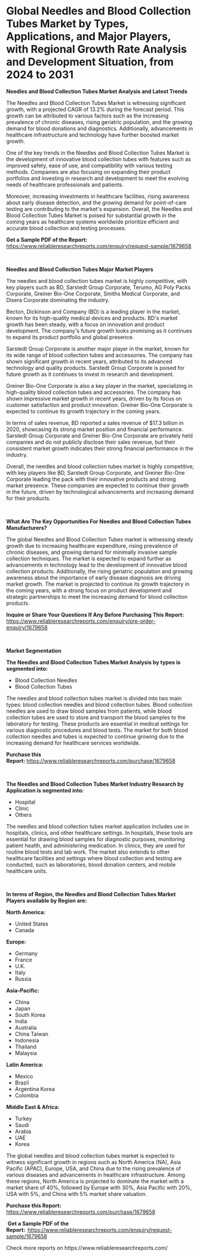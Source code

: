 <p><h1>Global Needles and Blood Collection Tubes Market by Types, Applications, and Major Players, with Regional Growth Rate Analysis and Development Situation, from 2024 to 2031</h1></p><p><strong>Needles and Blood Collection Tubes Market Analysis and Latest Trends</strong></p>
<p><p>The Needles and Blood Collection Tubes Market is witnessing significant growth, with a projected CAGR of 13.2% during the forecast period. This growth can be attributed to various factors such as the increasing prevalence of chronic diseases, rising geriatric population, and the growing demand for blood donations and diagnostics. Additionally, advancements in healthcare infrastructure and technology have further boosted market growth.</p><p>One of the key trends in the Needles and Blood Collection Tubes Market is the development of innovative blood collection tubes with features such as improved safety, ease of use, and compatibility with various testing methods. Companies are also focusing on expanding their product portfolios and investing in research and development to meet the evolving needs of healthcare professionals and patients.</p><p>Moreover, increasing investments in healthcare facilities, rising awareness about early disease detection, and the growing demand for point-of-care testing are contributing to the market's expansion. Overall, the Needles and Blood Collection Tubes Market is poised for substantial growth in the coming years as healthcare systems worldwide prioritize efficient and accurate blood collection and testing processes.</p></p>
<p><strong>Get a Sample PDF of the Report:&nbsp;</strong> <a href="https://www.reliableresearchreports.com/enquiry/request-sample/1679658">https://www.reliableresearchreports.com/enquiry/request-sample/1679658</a></p>
<p>&nbsp;</p>
<p><strong>Needles and Blood Collection Tubes Major Market Players</strong></p>
<p><p>The needles and blood collection tubes market is highly competitive, with key players such as BD, Sarstedt Group Corporate, Terumo, AG Poly Packs Corporate, Greiner Bio-One Corporate, Smiths Medical Corporate, and Disera Corporate dominating the industry. </p><p>Becton, Dickinson and Company (BD) is a leading player in the market, known for its high-quality medical devices and products. BD's market growth has been steady, with a focus on innovation and product development. The company's future growth looks promising as it continues to expand its product portfolio and global presence.</p><p>Sarstedt Group Corporate is another major player in the market, known for its wide range of blood collection tubes and accessories. The company has shown significant growth in recent years, attributed to its advanced technology and quality products. Sarstedt Group Corporate is poised for future growth as it continues to invest in research and development.</p><p>Greiner Bio-One Corporate is also a key player in the market, specializing in high-quality blood collection tubes and accessories. The company has shown impressive market growth in recent years, driven by its focus on customer satisfaction and product innovation. Greiner Bio-One Corporate is expected to continue its growth trajectory in the coming years.</p><p>In terms of sales revenue, BD reported a sales revenue of $17.3 billion in 2020, showcasing its strong market position and financial performance. Sarstedt Group Corporate and Greiner Bio-One Corporate are privately held companies and do not publicly disclose their sales revenue, but their consistent market growth indicates their strong financial performance in the industry. </p><p>Overall, the needles and blood collection tubes market is highly competitive, with key players like BD, Sarstedt Group Corporate, and Greiner Bio-One Corporate leading the pack with their innovative products and strong market presence. These companies are expected to continue their growth in the future, driven by technological advancements and increasing demand for their products.</p></p>
<p>&nbsp;</p>
<p><strong>What Are The Key Opportunities For Needles and Blood Collection Tubes Manufacturers?</strong></p>
<p><p>The global Needles and Blood Collection Tubes market is witnessing steady growth due to increasing healthcare expenditure, rising prevalence of chronic diseases, and growing demand for minimally invasive sample collection techniques. The market is expected to expand further as advancements in technology lead to the development of innovative blood collection products. Additionally, the rising geriatric population and growing awareness about the importance of early disease diagnosis are driving market growth. The market is projected to continue its growth trajectory in the coming years, with a strong focus on product development and strategic partnerships to meet the increasing demand for blood collection products.</p></p>
<p><strong>Inquire or Share Your Questions If Any Before Purchasing This Report:</strong> <a href="https://www.reliableresearchreports.com/enquiry/pre-order-enquiry/1679658">https://www.reliableresearchreports.com/enquiry/pre-order-enquiry/1679658</a></p>
<p>&nbsp;</p>
<p><strong>Market Segmentation</strong></p>
<p><strong>The Needles and Blood Collection Tubes Market Analysis by types is segmented into:</strong></p>
<p><ul><li>Blood Collection Needles</li><li>Blood Collection Tubes</li></ul></p>
<p><p>The needles and blood collection tubes market is divided into two main types: blood collection needles and blood collection tubes. Blood collection needles are used to draw blood samples from patients, while blood collection tubes are used to store and transport the blood samples to the laboratory for testing. These products are essential in medical settings for various diagnostic procedures and blood tests. The market for both blood collection needles and tubes is expected to continue growing due to the increasing demand for healthcare services worldwide.</p></p>
<p><strong>Purchase this Report:&nbsp;</strong><a href="https://www.reliableresearchreports.com/purchase/1679658">https://www.reliableresearchreports.com/purchase/1679658</a></p>
<p>&nbsp;</p>
<p><strong>The Needles and Blood Collection Tubes Market Industry Research by Application is segmented into:</strong></p>
<p><ul><li>Hospital</li><li>Clinic</li><li>Others</li></ul></p>
<p><p>The needles and blood collection tubes market application includes use in hospitals, clinics, and other healthcare settings. In hospitals, these tools are essential for drawing blood samples for diagnostic purposes, monitoring patient health, and administering medication. In clinics, they are used for routine blood tests and lab work. The market also extends to other healthcare facilities and settings where blood collection and testing are conducted, such as laboratories, blood donation centers, and mobile healthcare units.</p></p>
<p>&nbsp;</p>
<p><strong>In terms of Region, the Needles and Blood Collection Tubes Market Players available by Region are:</strong></p>
<p>
    <p> <strong> North America: </strong>
        <ul>
            <li>United States</li>
            <li>Canada</li>
        </ul>
        </p> 
    <p> <strong> Europe: </strong>
        <ul>
            <li>Germany</li>
            <li>France</li>
            <li>U.K.</li>
            <li>Italy</li>
            <li>Russia</li>
        </ul>
        </p> 
    <p> <strong> Asia-Pacific: </strong>
        <ul>
            <li>China</li>
            <li>Japan</li>
            <li>South Korea</li>
            <li>India</li>
            <li>Australia</li>
            <li>China Taiwan</li>
            <li>Indonesia</li>
            <li>Thailand</li>
            <li>Malaysia</li>
        </ul>
        </p> 
    <p> <strong> Latin America: </strong>
        <ul>
            <li>Mexico</li>
            <li>Brazil</li>
            <li>Argentina Korea</li>
            <li>Colombia</li>
        </ul>
        </p> 
    <p> <strong> Middle East & Africa: </strong>
        <ul>
            <li>Turkey</li>
            <li>Saudi</li>
            <li>Arabia</li>
            <li>UAE</li>
            <li>Korea</li>
        </ul>
    </p>
    </p>
<p><p>The global needles and blood collection tubes market is expected to witness significant growth in regions such as North America (NA), Asia Pacific (APAC), Europe, USA, and China due to the rising prevalence of various diseases and advancements in healthcare infrastructure. Among these regions, North America is projected to dominate the market with a market share of 40%, followed by Europe with 30%, Asia Pacific with 20%, USA with 5%, and China with 5% market share valuation.</p></p>
<p><strong>Purchase this Report: </strong><a href="https://www.reliableresearchreports.com/purchase/1679658">https://www.reliableresearchreports.com/purchase/1679658</a></p>
<p>&nbsp;<strong>Get a Sample PDF of the Report:&nbsp;&nbsp;</strong><a href="https://www.reliableresearchreports.com/enquiry/request-sample/1679658">https://www.reliableresearchreports.com/enquiry/request-sample/1679658</a></p>
<p><strong></strong></p>
<p>Check more reports on https://www.reliableresearchreports.com/</p>